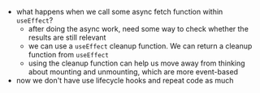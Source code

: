 * what happens when we call some async fetch function within `useEffect`?
  * after doing the async work, need some way to check whether the results are still relevant
  * we can use a `useEffect` cleanup function. We can return a cleanup function from `useEffect`
  * using the cleanup function can help us move away from thinking about mounting and unmounting, which are more event-based
* now we don't have use lifecycle hooks and repeat code as much